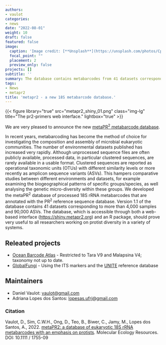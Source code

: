 ```yaml
---
authors:
- vaulot
categories:
- news
date: "2022-08-01"
weight: 10
draft: false
featured: false
image:
  caption: 'Image credit: [**Unsplash**](https://unsplash.com/photos/CpkOjOcXdUY)'
  focal_point: ""
  placement: 2
  preview_only: false
projects: []
subtitle: ''
summary: The database contains metabarcodes from 41 datasets corresponding to more than 4,000 samples and 90,000 ASVs.
tags:
- News
- metapr2
title: 'metapr2 - a new 18S metabarcode database.'
---
```



{{< figure library="true" src="metapr2_shiny_01.png" class="img-lg" title="The pr2-primers web interface." lightbox="true" >}}

We are very pleased to announce the new [metaPR<sup>2</sup> metabarcode database](https://shiny.metapr2.org/).

In recent years, metabarcoding has become the method of choice for investigating the composition and assembly of microbial eukaryotic communities. The number of environmental datasets published has increased very rapidly. Although unprocessed sequence files are often publicly available, processed data, in particular clustered sequences, are rarely available in a usable format. Clustered sequences are reported as operational taxonomic units (OTUs) with different similarity levels or more recently as amplicon sequence variants (ASVs). This hampers comparative studies between different environments and datasets, for example examining the biogeographical patterns of specific groups/species, as well analysing the genetic micro-diversity within these groups. We developed the metaPR<sup>2</sup> database of processed 18S rRNA metabarcodes that are annotated with the PR<sup>2</sup> reference sequence database. Version 1.1 of the database contains 41 datasets corresponding to more than 4,000 samples and 90,000 ASVs. The database, which is accessible through both a web-based interface (https://shiny.metapr2.org) and an R package, should prove very useful to all researchers working on protist diversity in a variety of systems. 


## Releated projects
* [Ocean Barcode Atlas](https://oba.mio.osupytheas.fr/ocean-atlas/OBA_analyse) - Restricted to Tara V9 and Malapsina V4; taxonomy not up to date.
* [GlobalFungi](https://globalfungi.com/) - Using the ITS markers and the [UNITE](https://unite.ut.ee/) reference database


## Maintainers
* Daniel Vaulot: vaulot@gmail.com
* Adriana Lopes dos Santos: lopesas.ufrj@gmail.com



### Citation

Vaulot, D., Sim, C.W.H., Ong, D., Teo, B., Biwer, C., Jamy, M., Lopes dos Santos, A., 2022. [metaPR2: a database of eukaryotic 18S rRNA metabarcodes with an emphasis on protists](https://doi.org/10.1111/1755-0998.13674). Molecular Ecology Resources. DOI: 10.1111 / 1755-09
